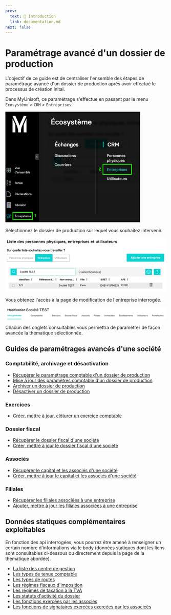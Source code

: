 ```yaml
---
prev:
  text: 🐤 Introduction
  link: documentation.md
next: false
---
```


# Paramétrage avancé d'un dossier de production

L'objectif de ce guide est de centraliser l'ensemble des étapes de paramétrage avancé d'un dossier de production après avoir effectué le processus de création inital.

Dans MyUnisoft, ce paramétrage s'effectue en passant par le menu `Ecosystème` > `CRM` > `Entreprises`.

![](../../images/ecosysteme_crm_entreprises.png)

Sélectionnez le dossier de production sur lequel vous souhaitez intervenir.

![](../../images/liste_entreprises.png)

Vous obtenez l'accès à la page de modification de l'entreprise interrogée.

![](../../images/menu_modif_dossier.png)

Chacun des onglets consultables vous permettra de paramétrer de façon avancée la thématique sélectionnée.

## Guides de paramétrages avancés d'une société

### Comptabilité, archivage et désactivation

- [Récupérer le paramétrage comptable d'un dossier de production](./accounting_parameters.md)
- [Mise à jour des paramètres comptable d'un dossier de production](./society_accounting_parameters.md)
- [Archiver un dossier de production](./archive_society.md)
- [Désactiver un dossier de production](./disable_accounting_folder.md)

### Exercices

- [Créer, mettre à jour, clôturer un exercice comptable](./exercices.md)

### Dossier fiscal

- [Récupérer le dossier fiscal d'une société](./get_fiscal_file.md)
- [Créer, mettre à jour le dossier fiscal d'une société](./create_update_fiscal_file.md)

### Associés

- [Récupérer le capital et les associés d'une société](./get_associates.md)
- [Créer, mettre à jour le capital et les associés d'une société](./manage_associates.md)

### Filiales

- [Récupérer les filiales associées à une entreprise](./filiale_associate.md)
- [Ajouter, mettre à jour les filiales associées à une entreprise](./manage_filiales_associates.md)

## Données statiques complémentaires exploitables

En fonction des api interrogées, vous pourrez être amené à renseigner un certain nombre d'informations via le body (données statiques dont les liens sont consultables ci-dessous ou directement depuis la page de la thématique abordée).

- [La liste des centre de gestion](./gestion_center.md)
- [Les types de tenue comptable](../specs/comptability_held.md)
- [Les types de routes](../specs/road_types.md)
- [Les régimes fiscaux d'imposition](../specs/sheet_groups.md)
- [Les régimes de taxation à la TVA](../specs/vat_regimes.md)
- [Les statuts d'activité du dossier](../specs/society_status.md)
- [Les fonctions exercées par les associés](../specs/function.md)
- [Les fonctions de signataires exercées exercées par les associcés](../specs/signatory_function.md)
